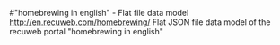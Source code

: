 #"homebrewing in english" - Flat file data model
http://en.recuweb.com/homebrewing/
Flat JSON file data model of the recuweb portal "homebrewing in english"
